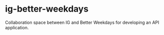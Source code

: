 # ig-better-weekdays
Collaboration space between IG and Better Weekdays for developing an API application.
